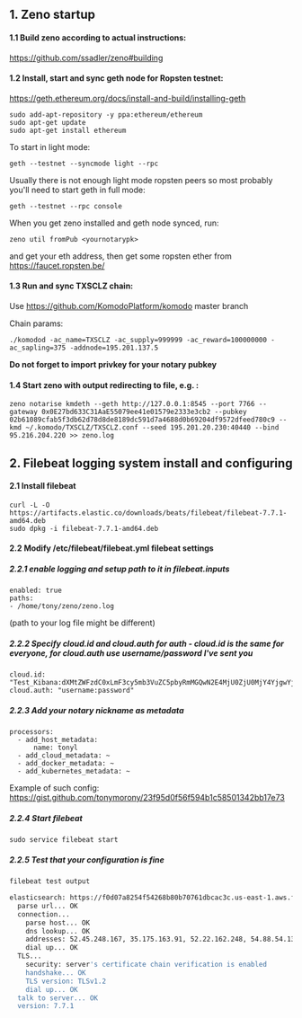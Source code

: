 ## 1. Zeno startup

#### 1.1 Build zeno according to actual instructions:

https://github.com/ssadler/zeno#building

#### 1.2 Install, start and sync geth node for Ropsten testnet:

https://geth.ethereum.org/docs/install-and-build/installing-geth

```
sudo add-apt-repository -y ppa:ethereum/ethereum
sudo apt-get update
sudo apt-get install ethereum
```

To start in light mode: 

`geth --testnet --syncmode light --rpc`

Usually there is not enough light mode ropsten peers so most probably you'll need to start geth in full mode:

`geth --testnet --rpc console`

When you get zeno installed and geth node synced, run:

`zeno util fromPub <yournotarypk>`

and get your eth address, then get some ropsten ether from https://faucet.ropsten.be/

#### 1.3 Run and sync TXSCLZ chain:

Use https://github.com/KomodoPlatform/komodo master branch

Chain params:

```
./komodod -ac_name=TXSCLZ -ac_supply=999999 -ac_reward=100000000 -ac_sapling=375 -addnode=195.201.137.5 
```

**Do not forget to import privkey for your notary pubkey**

#### 1.4 Start zeno with output redirecting to file, e.g. :

```
zeno notarise kmdeth --geth http://127.0.0.1:8545 --port 7766 --gateway 0x0E27bd633C31AaE55079ee41e01579e2333e3cb2 --pubkey 02b61089cfab5f3db62d78d8de8189dc591d7a4688d0b69204df9572dfeed780c9 --kmd ~/.komodo/TXSCLZ/TXSCLZ.conf --seed 195.201.20.230:40440 --bind 95.216.204.220 >> zeno.log
```

## 2. Filebeat logging system install and configuring

#### 2.1 Install filebeat

```
curl -L -O https://artifacts.elastic.co/downloads/beats/filebeat/filebeat-7.7.1-amd64.deb
sudo dpkg -i filebeat-7.7.1-amd64.deb
```

#### 2.2  Modify /etc/filebeat/filebeat.yml filebeat settings

##### 2.2.1 enable logging and setup path to it in filebeat.inputs

```
enabled: true
paths:
- /home/tony/zeno/zeno.log
```

(path to your log file might be different)

##### 2.2.2 Specify cloud.id and cloud.auth for auth - cloud.id is the same for everyone, for cloud.auth use username/password I've sent you

```
cloud.id: "Test_Kibana:dXMtZWFzdC0xLmF3cy5mb3VuZC5pbyRmMGQwN2E4MjU0ZjU0MjY4YjgwYjcwNzYxZGJjYWMzYyQ2YzA0ZmNjM2QzYjY0N2NlOWI3ZTY1ZjBiYjlmNzdlMg=="
cloud.auth: "username:password"
```

##### 2.2.3 Add your notary nickname as metadata

```
processors:
  - add_host_metadata:
      name: tonyl
  - add_cloud_metadata: ~
  - add_docker_metadata: ~
  - add_kubernetes_metadata: ~
```

Example of such config: https://gist.github.com/tonymorony/23f95d0f56f594b1c58501342bb17e73


##### 2.2.4 Start filebeat

`sudo service filebeat start`


##### 2.2.5 Test that your configuration is fine

```bash
filebeat test output

elasticsearch: https://f0d07a8254f54268b80b70761dbcac3c.us-east-1.aws.found.io:443...
  parse url... OK
  connection...
    parse host... OK
    dns lookup... OK
    addresses: 52.45.248.167, 35.175.163.91, 52.22.162.248, 54.88.54.135, 52.0.247.45, 54.173.105.155, 34.226.182.57, 52.20.202.126
    dial up... OK
  TLS...
    security: server's certificate chain verification is enabled
    handshake... OK
    TLS version: TLSv1.2
    dial up... OK
  talk to server... OK
  version: 7.7.1
```
